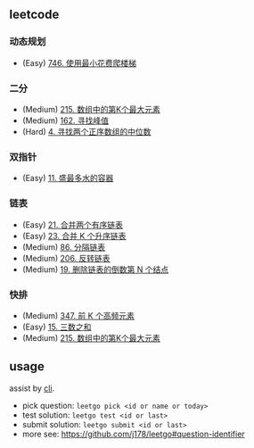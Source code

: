 ## leetcode

### 动态规划

- (Easy) [746. 使用最小花费爬楼梯](https://leetcode.cn/problems/min-cost-climbing-stairs/)

### 二分

- (Medium) [215. 数组中的第K个最大元素](https://leetcode.cn/problems/kth-largest-element-in-an-array/)
- (Medium) [162. 寻找峰值](https://leetcode.cn/problems/find-peak-element/)
- (Hard) [4. 寻找两个正序数组的中位数](https://leetcode.cn/problems/median-of-two-sorted-arrays/)

### 双指针

- (Easy) [11. 盛最多水的容器](https://leetcode.cn/problems/container-with-most-water/)

### 链表

- (Easy) [21. 合并两个有序链表](https://leetcode.cn/problems/merge-two-sorted-lists/)
- (Easy) [23. 合并 K 个升序链表](https://leetcode.cn/problems/merge-k-sorted-lists/)
- (Medium) [86. 分隔链表](https://leetcode.cn/problems/partition-list/)
- (Medium) [206. 反转链表](https://leetcode.cn/problems/reverse-linked-list/)
- (Medium) [19. 删除链表的倒数第 N 个结点](https://leetcode.cn/problems/remove-nth-node-from-end-of-list/)

### 快排

- (Medium) [347. 前 K 个高频元素](https://leetcode.cn/problems/top-k-frequent-elements/)
- (Easy) [15. 三数之和](https://leetcode.cn/problems/3sum/)
- (Medium) [215. 数组中的第K个最大元素](https://leetcode.cn/problems/kth-largest-element-in-an-array/)

## usage
assist by [cli](https://github.com/j178/leetgo).

- pick question: `leetgo pick <id or name or today>`
- test solution: `leetgo test <id or last>`
- submit solution: `leetgo submit <id or last>`
- more see: https://github.com/j178/leetgo#question-identifier
